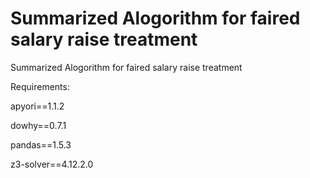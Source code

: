 # Summarized Alogorithm for faired salary raise treatment
 Summarized Alogorithm for faired salary raise treatment

Requirements:

apyori==1.1.2

dowhy==0.7.1

pandas==1.5.3

z3-solver==4.12.2.0


